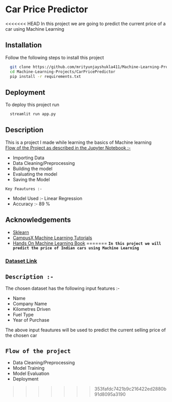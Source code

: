 
# Car Price Predictor

<<<<<<< HEAD
In this project we are going to predict the current price of a car using Machine Learning


## Installation

Follow the following steps to install this project

```bash
  git clone https://github.com/mrityunjayshukla411/Machine-Learning-Projects.git 
  cd Machine-Learning-Projects/CarPricePredictor
  pip install -r requirements.txt
```
    
## Deployment

To deploy this project run

```bash
  streamlit run app.py
```


## Description

This is a project I made while learning the basics of Machine learning  
[Flow of the Project as described in the Jupyter Notebook :-](https://github.com/mrityunjayshukla411/Machine-Learning-Projects/blob/main/CarPricePredictor/car_price_predictor.ipynb)  
* Importing Data
* Data Cleaning/Preprocessing
* Building the model  
* Evaluating the model
* Saving the Model 

`Key Feautures :-` 
* Model Used :- Linear Regression
* Accuracy :- 89 %



## Acknowledgements

 - [Sklearn](https://scikit-learn.org/stable/)
 - [CampusX Machine Learning Tutorials](https://www.youtube.com/c/CampusX-official/featured)
 - [Hands On Machine Learning Book](https://www.oreilly.com/library/view/hands-on-machine-learning/9781492032632/)
=======
**`In this project we will predict the price of Indian cars using Machine Learning`**

### [Dataset Link](https://github.com/mrityunjayshukla411/Machine-Learning-Projects/blob/main/CarPricePredictor/quickr_car.csv)

## `Description :- `
The chosen dataset has the following input features :-
* Name
* Company Name
* Kilometres Driven
* Fuel Type
* Year of Purchase

The above input feautures will be used to predict the current selling price of the chosen car

## `Flow of the project`

* Data Cleaning/Preprocessing
* Model Training
* Model Evaluation
* Deployment
>>>>>>> 353fafdc7421b9c216422ed2880b91d8095a3190

